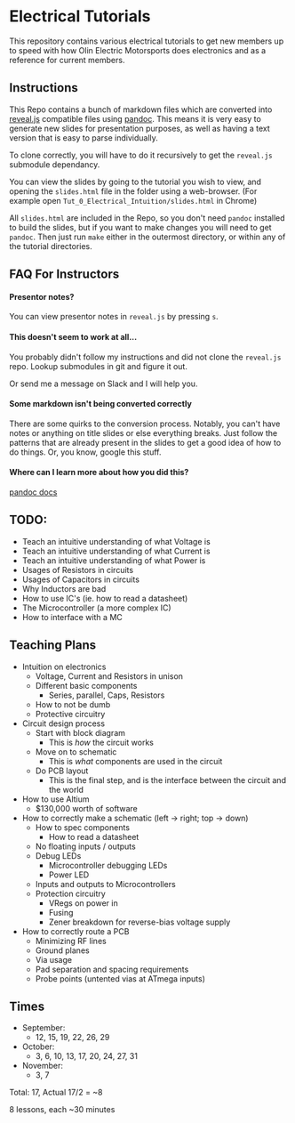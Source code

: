 # Electrical Tutorials

This repository contains various electrical tutorials to get new members up to speed with how Olin Electric Motorsports does electronics and as a reference for current members.

## Instructions

This Repo contains a bunch of markdown files which are converted into [reveal.js](https://github.com/hakimel/reveal.js/) compatible files using [pandoc](http://pandoc.org/). This means it is very easy to generate new slides for presentation purposes, as well as having a text version that is easy to parse individually.

To clone correctly, you will have to do it recursively to get the `reveal.js` submodule dependancy.

You can view the slides by going to the tutorial you wish to view, and opening the `slides.html` file in the folder using a web-browser. (For example open `Tut_0_Electrical_Intuition/slides.html` in Chrome)

All `slides.html` are included in the Repo, so you don't need `pandoc` installed to build the slides, but if you want to make changes you will need to get `pandoc`. Then just run `make` either in the outermost directory, or within any of the tutorial directories.

## FAQ For Instructors

#### Presentor notes?
You can view presentor notes in `reveal.js` by pressing `s`. 

#### This doesn't seem to work at all...
You probably didn't follow my instructions and did not clone the `reveal.js` repo. Lookup submodules in git and figure it out.

Or send me a message on Slack and I will help you.

#### Some markdown isn't being converted correctly
There are some quirks to the conversion process. Notably, you can't have notes or anything on title slides or else everything breaks. Just follow the patterns that are already present in the slides to get a good idea of how to do things. Or, you know, google this stuff.

#### Where can I learn more about how you did this?
[pandoc docs](http://pandoc.org/demo/example19/Producing-slide-shows-with-pandoc.html#Producing-slide-shows-with-pandoc)

## TODO:

- Teach an intuitive understanding of what Voltage is
- Teach an intuitive understanding of what Current is
- Teach an intuitive understanding of what Power is
- Usages of Resistors in circuits
- Usages of Capacitors in circuits
- Why Inductors are bad
- How to use IC's (ie. how to read a datasheet)
- The Microcontroller (a more complex IC)
- How to interface with a MC

## Teaching Plans 

- Intuition on electronics
  - Voltage, Current and Resistors in unison
  - Different basic components
    - Series, parallel, Caps, Resistors
  - How to not be dumb
  - Protective circuitry
- Circuit design process
  - Start with block diagram
    - This is *how* the circuit works
  - Move on to schematic
    - This is *what* components are used in the circuit
  - Do PCB layout
    - This is the final step, and is the interface between the circuit and the world
- How to use Altium
  - $130,000 worth of software
- How to correctly make a schematic (left -> right; top -> down)
  - How to spec components
    - How to read a datasheet
  - No floating inputs / outputs
  - Debug LEDs
    - Microcontroller debugging LEDs
    - Power LED
  - Inputs and outputs to Microcontrollers
  - Protection circuitry
    - VRegs on power in
    - Fusing
    - Zener breakdown for reverse-bias voltage supply
- How to correctly route a PCB
  - Minimizing RF lines
  - Ground planes
  - Via usage
  - Pad separation and spacing requirements
  - Probe points (untented vias at ATmega inputs)

## Times
- September:
  - 12, 15, 19, 22, 26, 29
- October:
  - 3, 6, 10, 13, 17, 20, 24, 27, 31
- November:
  - 3, 7

Total: 17, Actual 17/2 = ~8

 8 lessons, each ~30 minutes


